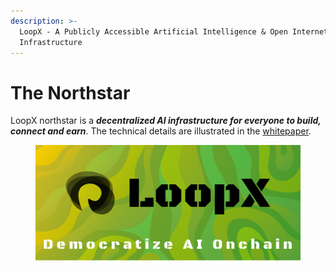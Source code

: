 ```yaml
---
description: >-
  LoopX - A Publicly Accessible Artificial Intelligence & Open Internet
  Infrastructure
---
```


# The Northstar

LoopX northstar is a _**decentralized AI infrastructure for everyone to build, connect and earn**_. The technical details are illustrated in the [whitepaper](https://www.loopx.network/whitepaper.pdf).

<figure><img src="../.gitbook/assets/Group 468.png" alt=""><figcaption></figcaption></figure>
